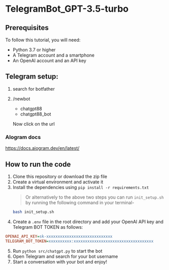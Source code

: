 # TelegramBot_GPT-3.5-turbo

## Prerequisites

To follow this tutorial, you will need:

- Python 3.7 or higher
- A Telegram account and a smartphone
- An OpenAI account and an API key

## Telegram setup:

1. search for botfather
2. /newbot

   - chatgpt88
   - chatgpt88_bot

   Now click on the url

### AIogram docs

https://docs.aiogram.dev/en/latest/

## How to run the code

1. Clone this repository or download the zip file
2. Create a virtual environment and activate it
3. Install the dependencies using `pip install -r requirements.txt`
   > Or alternatively to the above two steps you can run `init_setup.sh` by running the following command in your terminal-
   ```bash
   bash init_setup.sh
   ```
4. Create a `.env` file in the root directory and add your OpenAI API key and Telegram BOT TOKEN as follows:

```ini
OPENAI_API_KEY=sk-xxxxxxxxxxxxxxxxxxxxxxxxxxxxx
TELEGRAM_BOT_TOKEN=xxxxxxxxxx:xxxxxxxxxxxxxxxxxxxxxxxxxxxxxxxxxxx
```

5. Run `python src/chatgpt.py` to start the bot
6. Open Telegram and search for your bot username
7. Start a conversation with your bot and enjoy!
